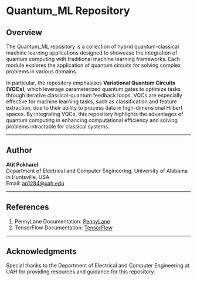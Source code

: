 # **Quantum_ML Repository**

## **Overview**
The Quantum_ML repository is a collection of hybrid quantum-classical machine learning applications designed to showcase the integration of quantum computing with traditional machine learning frameworks. Each module explores the application of quantum circuits for solving complex problems in various domains. 

In particular, the repository emphasizes **Variational Quantum Circuits (VQCs)**, which leverage parameterized quantum gates to optimize tasks through iterative classical-quantum feedback loops. VQCs are especially effective for machine learning tasks, such as classification and feature extraction, due to their ability to process data in high-dimensional Hilbert spaces. By integrating VQCs, this repository highlights the advantages of quantum computing in enhancing computational efficiency and solving problems intractable for classical systems.

---

## **Author**
**Atit Pokharel**  
Department of Electrical and Computer Engineering, University of Alabama in Huntsville, USA  
Email: [ap1284@uah.edu](mailto:ap1284@uah.edu)

---

## **References**
1. PennyLane Documentation: [PennyLane](https://pennylane.ai/documentation.html)
2. TensorFlow Documentation: [TensorFlow](https://www.tensorflow.org/)

---

## **Acknowledgments**
Special thanks to the Department of Electrical and Computer Engineering at UAH for providing resources and guidance for this repository.
